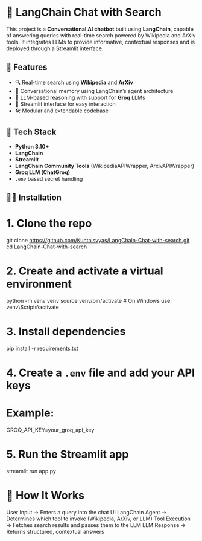 # 🧠 LangChain Chat with Search

This project is a **Conversational AI chatbot** built using **LangChain**, capable of answering queries with real-time search powered by Wikipedia and ArXiv tools. It integrates LLMs to provide informative, contextual responses and is deployed through a Streamlit interface.

## 🚀 Features

- 🔍 Real-time search using **Wikipedia** and **ArXiv**
- 🧠 Conversational memory using LangChain’s agent architecture
- 🤖 LLM-based reasoning with support for **Groq** LLMs
- 💬 Streamlit interface for easy interaction
- 🛠️ Modular and extendable codebase

## 🧰 Tech Stack

- **Python 3.10+**
- **LangChain**
- **Streamlit**
- **LangChain Community Tools** (WikipediaAPIWrapper, ArxivAPIWrapper)
- **Groq LLM (ChatGroq)**
- `.env` based secret handling

## 🧑‍💻 Installation

# 1. Clone the repo
git clone https://github.com/Kuntalsvyas/LangChain-Chat-with-search.git
cd LangChain-Chat-with-search

# 2. Create and activate a virtual environment
python -m venv venv
source venv/bin/activate  # On Windows use: venv\Scripts\activate

# 3. Install dependencies
pip install -r requirements.txt

# 4. Create a `.env` file and add your API keys
# Example:
GROQ_API_KEY=your_groq_api_key

# 5. Run the Streamlit app
streamlit run app.py

# 🧪 How It Works
User Input → Enters a query into the chat UI
LangChain Agent → Determines which tool to invoke (Wikipedia, ArXiv, or LLM)
Tool Execution → Fetches search results and passes them to the LLM
LLM Response → Returns structured, contextual answers
